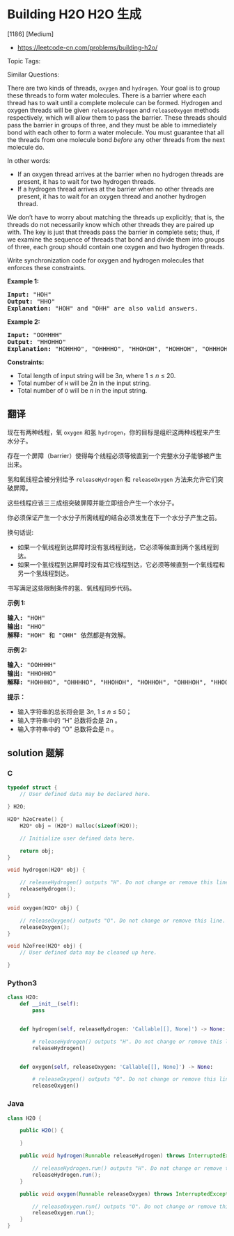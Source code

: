 # Building H2O H2O 生成

[1186] [Medium]

- https://leetcode-cn.com/problems/building-h2o/

Topic Tags:

Similar Questions:

There are two kinds of threads, `oxygen` and `hydrogen`. Your goal is to group these threads to form water molecules. There is a barrier where each thread has to wait until a complete molecule can be formed. Hydrogen and oxygen threads will be given `releaseHydrogen` and `releaseOxygen` methods respectively, which will allow them to pass the barrier. These threads should pass the barrier in groups of three, and they must be able to immediately bond with each other to form a water molecule. You must guarantee that all the threads from one molecule bond _before_ any other threads from the next molecule do.

In other words:

- If an oxygen thread arrives at the barrier when no hydrogen threads are present, it has to wait for two hydrogen threads.
- If a hydrogen thread arrives at the barrier when no other threads are present, it has to wait for an oxygen thread and another hydrogen thread.

We don’t have to worry about matching the threads up explicitly; that is, the threads do not necessarily know which other threads they are paired up with. The key is just that threads pass the barrier in complete sets; thus, if we examine the sequence of threads that bond and divide them into groups of three, each group should contain one oxygen and two hydrogen threads.

Write synchronization code for oxygen and hydrogen molecules that enforces these constraints.

**Example 1:**

<pre><strong>Input: </strong><span id="example-input-1-1">"HOH"</span>
<strong>Output: </strong><span id="example-output-1">"HHO"
<strong>Explanation:</strong> "HOH" and "OHH" are also valid answers.</span>
</pre>

**Example 2:**

<pre><strong>Input: </strong><span id="example-input-1-1">"OOHHHH"</span>
<strong>Output: </strong><span id="example-output-1">"HHOHHO"
<strong>Explanation:</strong> "HOHHHO", "OHHHHO", "HHOHOH", "HOHHOH", "OHHHOH", "HHOOHH", "HOHOHH" and "OHHOHH" are also valid answers.</span>
</pre>

**Constraints:**

- Total length of input string will be 3*n*, where 1 ≤ *n* ≤ 20.
- Total number of `H` will be 2*n* in the input string.
- Total number of `O` will be *n* in the input string.

## 翻译

现在有两种线程，氧 `oxygen` 和氢 `hydrogen`，你的目标是组织这两种线程来产生水分子。

存在一个屏障（barrier）使得每个线程必须等候直到一个完整水分子能够被产生出来。

氢和氧线程会被分别给予 `releaseHydrogen` 和 `releaseOxygen` 方法来允许它们突破屏障。

这些线程应该三三成组突破屏障并能立即组合产生一个水分子。

你必须保证产生一个水分子所需线程的结合必须发生在下一个水分子产生之前。

换句话说:

- 如果一个氧线程到达屏障时没有氢线程到达，它必须等候直到两个氢线程到达。
- 如果一个氢线程到达屏障时没有其它线程到达，它必须等候直到一个氧线程和另一个氢线程到达。

书写满足这些限制条件的氢、氧线程同步代码。

**示例 1:**

<pre><strong>输入: </strong>"HOH"
<strong>输出: </strong>"HHO"
<strong>解释:</strong> "HOH" 和 "OHH" 依然都是有效解。
</pre>

**示例 2:**

<pre><strong>输入: </strong>"OOHHHH"
<strong>输出: </strong>"HHOHHO"
<strong>解释:</strong> "HOHHHO", "OHHHHO", "HHOHOH", "HOHHOH", "OHHHOH", "HHOOHH", "HOHOHH" 和 "OHHOHH" 依然都是有效解。
</pre>

**提示：**

- 输入字符串的总长将会是 3*n*, 1 ≤ *n* ≤ 50；
- 输入字符串中的 “H” 总数将会是 2n 。
- 输入字符串中的 “O” 总数将会是 n 。

## solution 题解

### C

```c
typedef struct {
    // User defined data may be declared here.

} H2O;

H2O* h2oCreate() {
    H2O* obj = (H2O*) malloc(sizeof(H2O));

    // Initialize user defined data here.

    return obj;
}

void hydrogen(H2O* obj) {

    // releaseHydrogen() outputs "H". Do not change or remove this line.
    releaseHydrogen();
}

void oxygen(H2O* obj) {

    // releaseOxygen() outputs "O". Do not change or remove this line.
    releaseOxygen();
}

void h2oFree(H2O* obj) {
    // User defined data may be cleaned up here.

}
```

### Python3

```python
class H2O:
    def __init__(self):
        pass


    def hydrogen(self, releaseHydrogen: 'Callable[[], None]') -> None:

        # releaseHydrogen() outputs "H". Do not change or remove this line.
        releaseHydrogen()


    def oxygen(self, releaseOxygen: 'Callable[[], None]') -> None:

        # releaseOxygen() outputs "O". Do not change or remove this line.
        releaseOxygen()
```

### Java

```java
class H2O {

    public H2O() {

    }

    public void hydrogen(Runnable releaseHydrogen) throws InterruptedException {

        // releaseHydrogen.run() outputs "H". Do not change or remove this line.
        releaseHydrogen.run();
    }

    public void oxygen(Runnable releaseOxygen) throws InterruptedException {

        // releaseOxygen.run() outputs "O". Do not change or remove this line.
		releaseOxygen.run();
    }
}
```
